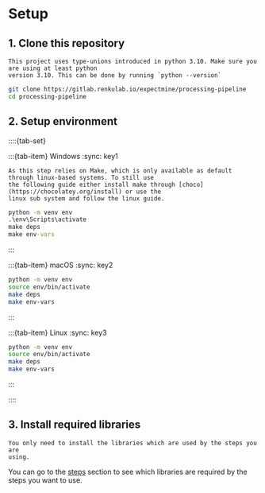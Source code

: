 # Setup

## 1. Clone this repository
```{warning}
This project uses type-unions introduced in python 3.10. Make sure you are using at least python
version 3.10. This can be done by running `python --version`
```

```bash
git clone https://gitlab.renkulab.io/expectmine/processing-pipeline
cd processing-pipeline
```

## 2. Setup environment

::::{tab-set}

:::{tab-item} Windows
:sync: key1

```{note}
As this step relies on Make, which is only available as default through linux-based systems. To still use
the following guide either install make through [choco](https://chocolatey.org/install) or use the
linux sub system and follow the linux guide.
```

```bat
python -m venv env
.\env\Scripts\activate
make deps
make env-vars
```
:::

:::{tab-item} macOS
:sync: key2

```bash
python -m venv env
source env/bin/activate
make deps
make env-vars
```
:::

:::{tab-item} Linux
:sync: key3

```bash
python -m venv env
source env/bin/activate
make deps
make env-vars
```
:::

::::

## 3. Install required libraries

```{note}
You only need to install the libraries which are used by the steps you are 
using.
```
You can go to the [steps](../concepts/steps) section to see which libraries 
are required by the steps you want to use.
